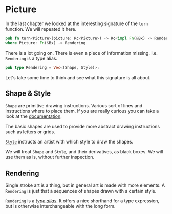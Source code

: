 # Picture
In the last chapter we looked at the interesting signature of the `turn`
function. We will repeated it here.

```rust
pub fn turn<Picture>(picture: Rc<Picture>) -> Rc<impl Fn(&Bx) -> Rendering>
where Picture: Fn(&Bx) -> Rendering 
```

There is a lot going on. There is even a piece of information missing. I.e.
`Rendering` is a type alias.

```rust
pub type Rendering = Vec<(Shape, Style)>;
```

Let's take some time to think and see what this signature is all about.

## Shape & Style
`Shape` are primitive drawing instructions. Various sort of lines and
instructions where to place them. If you are really curious you can take a look
at the [documentation](http://localhost:3000/doc/eschers/shape/enum.Shape.html).

The basic shapes are used to provide more abstract drawing instructions such as
letters or grids.

[`Style`](http://localhost:3000/doc/eschers/style/struct.Style.html) instructs
an artist with which style to draw the shapes.

We will treat `Shape` and `Style`, and their derivatives, as black boxes. We
will use them as is, without further inspection.

## Rendering
Single stroke art is a thing, but in general art is made with more elements. A
`Rendering` is just that a sequences of shapes drawn with a certain style.

`Rendering` is a 
[_type alias_](https://doc.rust-lang.org/book/second-edition/ch19-04-advanced-types.html#type-aliases-create-type-synonyms).
It offers a nice shorthand for a type expression, but is otherwise
interchangeable with the long form.
